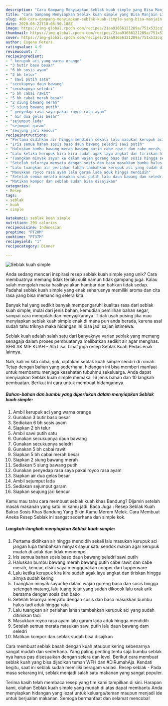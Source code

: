 ```yaml
---
description: "Cara Gampang Menyiapkan Seblak kuah simple yang Bisa Manjain Lidah"
title: "Cara Gampang Menyiapkan Seblak kuah simple yang Bisa Manjain Lidah"
slug: 400-cara-gampang-menyiapkan-seblak-kuah-simple-yang-bisa-manjain-lidah
date: 2020-08-22T10:08:50.188Z
image: https://img-global.cpcdn.com/recipes/21aa91656121289a/751x532cq70/seblak-kuah-simple-foto-resep-utama.jpg
thumbnail: https://img-global.cpcdn.com/recipes/21aa91656121289a/751x532cq70/seblak-kuah-simple-foto-resep-utama.jpg
cover: https://img-global.cpcdn.com/recipes/21aa91656121289a/751x532cq70/seblak-kuah-simple-foto-resep-utama.jpg
author: Eugene Peters
ratingvalue: 4.9
reviewcount: 7
recipeingredient:
- " kerupuk aci yang warna orange"
- "3 butir baso besar"
- "6 bh sosis ayam"
- "2 bh telur"
- " sawi putih satu"
- "secukupnya daun bawang"
- "secukupnya seledri"
- "5 bh cabai rawit"
- "5 bh cabai merah besar"
- "2 siung bawang merah"
- "5 siung bawang putih"
- " penyedap rasa saya pakai royco rasa ayam"
- " air dua gelas besar"
- "sejumput lada"
- "sejumput garam"
- "seujung jari kencur"
recipeinstructions:
- "Pertama didihkan air hingga mendidih sekali lalu masukan kerupuk aci jangan lupa tambahkan minyak sayur satu sendok makan agar kerupuk mudah di aduk dan tidak menempel"
- "Iris semua bahan sosis baso daun bawang seledri sawi putih"
- "Haluskan bumbu bawang merah bawang putih cabe rawit dan cabe merah, kencur, disini saya menggunakan cooper dari tupperware"
- "Lalu ketika kerupuk kira kira sudah agak layu angkat dan tiriskan hingga airnya sudah kering"
- "Tuangkan minyak sayur ke dalam wajan goreng baso dan sosis hingga setengah matang, lalu tuang telur yang sudah dikocok lalu orak arik bersama dengan sosis dan baso"
- "Setelah telurnya menyatu dengan sosis dan baso masukkan bumbu halus tadi aduk hingga rata"
- "Lalu tuangkan air perlahan lahan tambahkan kerupuk aci yang sudah ditiriskan tadi"
- "Masukkan royco rasa ayam lalu garam lada aduk hingga mendidih"
- "Setelah semua merata masukan sawi putih lalu daun bawang dam seledri"
- "Matikan kompor dan seblak sudah bisa disajikan"
categories:
- Resep
tags:
- seblak
- kuah
- simple

katakunci: seblak kuah simple 
nutrition: 293 calories
recipecuisine: Indonesian
preptime: "PT20M"
cooktime: "PT37M"
recipeyield: "1"
recipecategory: Dinner

---
```



![Seblak kuah simple](https://img-global.cpcdn.com/recipes/21aa91656121289a/751x532cq70/seblak-kuah-simple-foto-resep-utama.jpg)

Anda sedang mencari inspirasi resep seblak kuah simple yang unik? Cara membuatnya memang tidak terlalu sulit namun tidak gampang juga. Kalau salah mengolah maka hasilnya akan hambar dan bahkan tidak sedap. Padahal seblak kuah simple yang enak seharusnya memiliki aroma dan cita rasa yang bisa memancing selera kita.

Banyak hal yang sedikit banyak mempengaruhi kualitas rasa dari seblak kuah simple, mulai dari jenis bahan, kemudian pemilihan bahan segar, sampai cara mengolah dan menyajikannya. Tidak usah pusing jika mau menyiapkan seblak kuah simple enak di mana pun anda berada, karena asal sudah tahu triknya maka hidangan ini bisa jadi sajian istimewa.

Seblak kuah adalah salah satu dari banyaknya varian seblak yang memang senagaja dalam proses pembuatanya melibatkan sedikit air agar menghas. SEBLAK MIE KUAH - Ala Lisa. Lihat juga resep Seblak Kuah Pedas enak lainnya.


Nah, kali ini kita coba, yuk, ciptakan seblak kuah simple sendiri di rumah. Tetap dengan bahan yang sederhana, hidangan ini bisa memberi manfaat untuk membantu menjaga kesehatan tubuhmu sekeluarga. Anda dapat menyiapkan Seblak kuah simple memakai 16 jenis bahan dan 10 langkah pembuatan. Berikut ini cara untuk membuat hidangannya.

<!--inarticleads1-->

##### Bahan-bahan dan bumbu yang diperlukan dalam menyiapkan Seblak kuah simple:

1. Ambil  kerupuk aci yang warna orange
1. Gunakan 3 butir baso besar
1. Sediakan 6 bh sosis ayam
1. Siapkan 2 bh telur
1. Ambil  sawi putih satu
1. Gunakan secukupnya daun bawang
1. Gunakan secukupnya seledri
1. Gunakan 5 bh cabai rawit
1. Siapkan 5 bh cabai merah besar
1. Siapkan 2 siung bawang merah
1. Sediakan 5 siung bawang putih
1. Gunakan  penyedap rasa saya pakai royco rasa ayam
1. Siapkan  air dua gelas besar
1. Ambil sejumput lada
1. Sediakan sejumput garam
1. Siapkan seujung jari kencur


Kamu mau tahu cara membuat seblak kuah khas Bandung? Dijamin setelah masak makanan yang satu ini kamu jadi. Baca Juga : Resep Seblak Kuah Bakso Sosis Khas Bandung Yang Bikin Kamu Merem Melek. Cara Membuat Aneka Resep Seblak ini sangat sederhana dan simple kok. 

<!--inarticleads2-->

##### Langkah-langkah menyiapkan Seblak kuah simple:

1. Pertama didihkan air hingga mendidih sekali lalu masukan kerupuk aci jangan lupa tambahkan minyak sayur satu sendok makan agar kerupuk mudah di aduk dan tidak menempel
1. Iris semua bahan sosis baso daun bawang seledri sawi putih
1. Haluskan bumbu bawang merah bawang putih cabe rawit dan cabe merah, kencur, disini saya menggunakan cooper dari tupperware
1. Lalu ketika kerupuk kira kira sudah agak layu angkat dan tiriskan hingga airnya sudah kering
1. Tuangkan minyak sayur ke dalam wajan goreng baso dan sosis hingga setengah matang, lalu tuang telur yang sudah dikocok lalu orak arik bersama dengan sosis dan baso
1. Setelah telurnya menyatu dengan sosis dan baso masukkan bumbu halus tadi aduk hingga rata
1. Lalu tuangkan air perlahan lahan tambahkan kerupuk aci yang sudah ditiriskan tadi
1. Masukkan royco rasa ayam lalu garam lada aduk hingga mendidih
1. Setelah semua merata masukan sawi putih lalu daun bawang dam seledri
1. Matikan kompor dan seblak sudah bisa disajikan


Cara membuat seblak basah dengan kuah ataupun kering sebenarnya sangat mudah dan sederhana. Yang paling penting tentu saja bumbu seblak nya harus pas disesuaikan dengan selera dan level. Berikut cara membuat seblak kuah yang bisa dijadikan teman WFH dan #DiRumahAja. Kendati begitu, saat ini seblak sudah memiliki beragam variasi. Resep seblak - Pada masa sekarang ini, seblak menjadi salah satu makanan yang sangat populer. 

Terima kasih telah membaca resep yang tim kami tampilkan di sini. Harapan kami, olahan Seblak kuah simple yang mudah di atas dapat membantu Anda menyiapkan hidangan yang lezat untuk keluarga/teman maupun menjadi ide untuk berjualan makanan. Semoga bermanfaat dan selamat mencoba!
